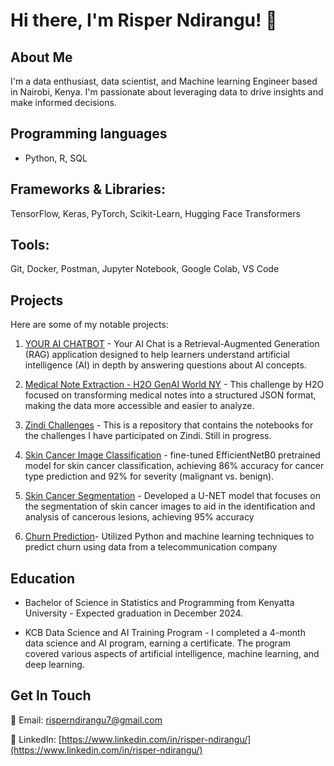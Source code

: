 # Hi there, I'm Risper Ndirangu! 👋

## About Me
I'm a data enthusiast, data scientist, and Machine learning Engineer based in Nairobi, Kenya. I'm passionate about leveraging data to drive insights and make informed decisions.

## Programming languages 
- Python, R, SQL
  
## Frameworks & Libraries: 
TensorFlow, Keras, PyTorch, Scikit-Learn, Hugging Face Transformers

## Tools: 
Git, Docker, Postman, Jupyter Notebook, Google Colab, VS Code

## Projects
Here are some of my notable projects:
1. [YOUR AI CHATBOT](https://github.com/Risper8/YOURAI_RAGCHAT) -  Your AI Chat is a Retrieval-Augmented Generation (RAG) application designed to help learners understand artificial intelligence (AI) in depth by answering questions about AI concepts.
   
2. [Medical Note Extraction - H2O GenAI World NY](https://github.com/Risper8/Medical-Note-Extraction-H2O-GenAI-) - This challenge by H2O focused on transforming medical notes into a structured JSON format, making the data more accessible and easier to analyze.

3. [Zindi Challenges](https://github.com/Risper8/Zindi-Challenges) - This is a repository that contains the notebooks for the challenges I have participated on Zindi. Still in progress.

4. [Skin Cancer Image Classification](https://github.com/Risper8/Skin-Cancer-Prediction) - fine-tuned EfficientNetB0 pretrained model for skin cancer classification, achieving 86% accuracy for cancer type prediction and 92% for severity (malignant vs. benign).
   
5. [Skin Cancer Segmentation](https://github.com/Risper8/Skin_Cancer_Segmentation) - Developed a U-NET model that focuses on the segmentation of skin cancer images to aid in the identification and analysis of cancerous lesions, achieving 95% accuracy
  
6. [Churn Prediction](https://github.com/Risper8/Churn-Prediction)- Utilized Python and machine learning techniques to predict churn using data from a telecommunication company
  
## Education

- Bachelor of Science in Statistics and Programming from Kenyatta University - Expected graduation in December 2024.
  
- KCB Data Science and AI Training Program -  I completed a 4-month data science and AI program, earning a certificate. The program covered various aspects of artificial intelligence, machine learning, and deep learning.


## Get In Touch
📧 Email: [risperndirangu7@gmail.com](mailto:risperndirangu7@gmail.com)

🔗 LinkedIn: [https://www.linkedin.com/in/risper-ndirangu/](https://www.linkedin.com/in/risper-ndirangu/)



